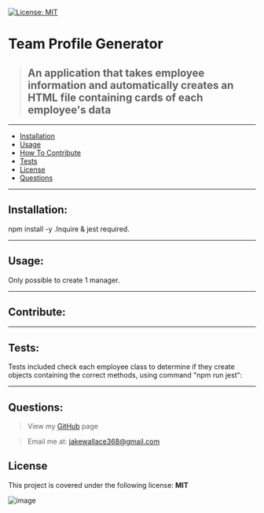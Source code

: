 

  [![License: MIT](https://img.shields.io/badge/License-MIT-yellow.svg)](https://opensource.org/licenses/MIT)
  # Team Profile Generator
  > ## An application that takes employee information and automatically creates an HTML file containing cards  of each  employee's data
  ***

  - [Installation](#Installation)
  - [Usage](#Usage)
  - [How To Contribute](#Contribute)
  - [Tests](#Tests)
  - [License](#License)
  - [Questions](#Questions)
  
  ***
  ## Installation:
  npm install -y .Inquire & jest required. 
  ***
  ## Usage:
  Only possible to create 1 manager. 
  ***
  ## Contribute:
  
  ***
  ## Tests:
  Tests included check each employee class to determine if they create objects containing the correct methods, using command "npm run jest":
  ***
  ## Questions:
  > View my [GitHub](https://github.com/Jake-W95) page
  
  > Email me at: jakewallace368@gmail.com
## License
  This project is covered under the following license: **MIT**       
  
  ![image](https://user-images.githubusercontent.com/115796768/215493689-6d28a771-66cd-4640-b486-45786b26eb18.png)



 
